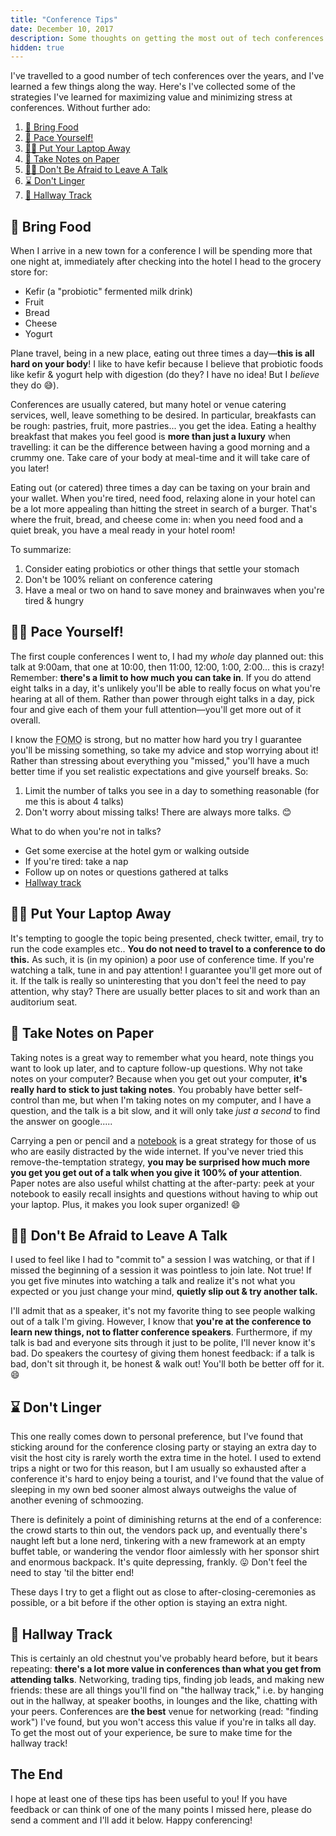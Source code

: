 ```yaml
---
title: "Conference Tips"
date: December 10, 2017
description: Some thoughts on getting the most out of tech conferences.
hidden: true
---
```


I've travelled to a good number of tech conferences over the years, and I've learned a few things along the way. Here's I've collected some of the strategies I've learned for maximizing value and minimizing stress at conferences. Without further ado:

1. [🥗 Bring Food](#-bring-food)
2. [🏃‍ Pace Yourself!](#-pace-yourself-)
3. [👩‍💻 Put Your Laptop Away](#-put-your-laptop-away)
4. [📝 Take Notes on Paper](#-take-notes-on-paper)
5. [🚶‍♀️ Don't Be Afraid to Leave A Talk](#-don-39-t-be-afraid-to-leave-a-talk)
6. [⌛️ Don't Linger](#-don-39-t-linger)
7. [💬 Hallway Track](#-hallway-track)

## 🥗 Bring Food

When I arrive in a new town for a conference I will be spending more that one night at, immediately after checking into the hotel I head to the grocery store for:

* Kefir (a "probiotic" fermented milk drink)
* Fruit
* Bread
* Cheese
* Yogurt

Plane travel, being in a new place, eating out three times a day&mdash;**this is all hard on your body**! I like to have kefir because I believe that probiotic foods like kefir & yogurt help with digestion (do they? I have no idea! But I *believe* they do 😅).

Conferences are usually catered, but many hotel or venue catering services, well, leave something to be desired. In particular, breakfasts can be rough: pastries, fruit, more pastries... you get the idea. Eating a healthy breakfast that makes you feel good is **more than just a luxury** when travelling: it can be the difference between having a good morning and a crummy one. Take care of your body at meal-time and it will take care of you later!

Eating out (or catered) three times a day can be taxing on your brain and your wallet. When you're tired, need food, relaxing alone in your hotel can be a lot more appealing than hitting the street in search of a burger. That's where the fruit, bread, and cheese come in: when you need food and a quiet break, you have a meal ready in your hotel room!

To summarize:

1. Consider eating probiotics or other things that settle your stomach
2. Don't be 100% reliant on conference catering
3. Have a meal or two on hand to save money and brainwaves when you're tired & hungry

## 🏃‍♀️ Pace Yourself!

The first couple conferences I went to, I had my *whole* day planned out: this talk at 9:00am, that one at 10:00, then 11:00, 12:00, 1:00, 2:00... this is crazy! Remember: **there's a limit to how much you can take in**. If you do attend eight talks in a day, it's unlikely you'll be able to really focus on what you're hearing at all of them. Rather than power through eight talks in a day, pick four and give each of them your full attention&mdash;you'll get more out of it overall.

I know the <abbr title="Fear Of Missing Out">FOMO</abbr> is strong, but no matter how hard you try I guarantee you'll be missing something, so take my advice and stop worrying about it! Rather than stressing about everything you "missed," you'll have a much better time if you set realistic expectations and give yourself breaks. So:

1. Limit the number of talks you see in a day to something reasonable (for me this is about 4 talks)
2. Don't worry about missing talks! There are always more talks. 😊

What to do when you're not in talks?

*  Get some exercise at the hotel gym or walking outside
*  If you're tired: take a nap
*  Follow up on notes or questions gathered at talks
*  [Hallway track](#hallway-track)

## 👨‍💻 Put Your Laptop Away

It's tempting to google the topic being presented, check twitter, email, try to run the code examples etc.. **You do not need to travel to a conference to do this.** As such, it is (in my opinion) a poor use of conference time. If you're watching a talk, tune in and pay attention! I guarantee you'll get more out of it. If the talk is really so uninteresting that you don't feel the need to pay attention, why stay? There are usually better places to sit and work than an auditorium seat.

## 📝 Take Notes on Paper

Taking notes is a great way to remember what you heard, note things you want to look up later, and to capture follow-up questions. Why not take notes on your computer? Because when you get out your computer, **it's really hard to stick to just taking notes**. You probably have better self-control than me, but when I'm taking notes on my computer, and I have a question, and the talk is a bit slow, and it will only take _just a second_ to find the answer on google..... 

Carrying a pen or pencil and a [notebook](http://bulletjournal.com/) is a great strategy for those of us who are easily distracted by the wide internet. If you've never tried this remove-the-temptation strategy, **you may be surprised how much more you get you get out of a talk when you give it 100% of your attention**. Paper notes are also useful whilst chatting at the after-party: peek at your notebook to easily recall insights and questions without having to whip out your laptop. Plus, it makes you look super organized! 😄

## 🚶‍♀️ Don't Be Afraid to Leave A Talk

I used to feel like I had to "commit to" a session I was watching, or that if I missed the beginning of a session it was pointless to join late. Not true! If you get five minutes into watching a talk and realize it's not what you expected or you just change your mind, **quietly slip out & try another talk.**

I'll admit that as a speaker, it's not my favorite thing to see people walking out of a talk I'm giving. However, I know that **you're at the conference to learn new things, not to flatter conference speakers**. Furthermore, if my talk is bad and everyone sits through it just to be polite, I'll never know it's bad. Do speakers the courtesy of giving them honest feedback: if a talk is bad, don't sit through it, be honest & walk out! You'll both be better off for it. 😄

## ⌛️ Don't Linger

This one really comes down to personal preference, but I've found that sticking around for the conference closing party or staying an extra day to visit the host city is rarely worth the extra time in the hotel. I used to extend trips a night or two for this reason, but I am usually so exhausted after a conference it's hard to enjoy being a tourist, and I've found that the value of sleeping in my own bed sooner almost always outweighs the value of another evening of schmoozing.

There is definitely a point of diminishing returns at the end of a conference: the crowd starts to thin out, the vendors pack up, and eventually there's naught left but a lone nerd, tinkering with a new framework at an empty buffet table, or wandering the vendor floor aimlessly with her sponsor shirt and enormous backpack. It's quite depressing, frankly. 😛 Don't feel the need to stay 'til the bitter end!

These days I try to get a flight out as close to after-closing-ceremonies as possible, or a bit before if the other option is staying an extra night.

## 💬 Hallway Track

This is certainly an old chestnut you've probably heard before, but it bears repeating: **there's a lot more value in conferences than what you get from attending talks**. Networking, trading tips, finding job leads, and making new friends: these are all things you'll find on "the hallway track," i.e. by hanging out in the hallway, at speaker booths, in lounges and the like, chatting with your peers. Conferences are **the best** venue for networking (read: "finding work") I've found, but you won't access this value if you're in talks all day. To get the most out of your experience, be sure to make time for the hallway track!

## The End

I hope at least one of these tips has been useful to you! If you have feedback or can think of one of the many points I missed here, please do send a comment and I'll add it below. Happy conferencing!